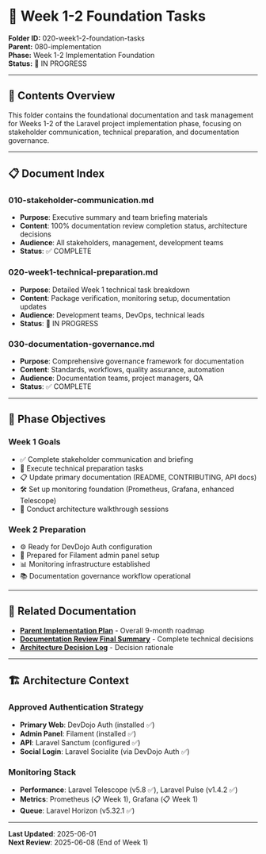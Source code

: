 # 🚀 Week 1-2 Foundation Tasks

**Folder ID:** 020-week1-2-foundation-tasks  
**Parent:** 080-implementation  
**Phase:** Week 1-2 Implementation Foundation  
**Status:** 🚀 IN PROGRESS  

---

## 📁 Contents Overview

This folder contains the foundational documentation and task management for Weeks 1-2 of the Laravel project implementation phase, focusing on stakeholder communication, technical preparation, and documentation governance.

---

## 📋 Document Index

### **010-stakeholder-communication.md**
- **Purpose**: Executive summary and team briefing materials
- **Content**: 100% documentation review completion status, architecture decisions
- **Audience**: All stakeholders, management, development teams
- **Status**: ✅ COMPLETE

### **020-week1-technical-preparation.md**
- **Purpose**: Detailed Week 1 technical task breakdown
- **Content**: Package verification, monitoring setup, documentation updates
- **Audience**: Development teams, DevOps, technical leads
- **Status**: 🚀 IN PROGRESS

### **030-documentation-governance.md**
- **Purpose**: Comprehensive governance framework for documentation
- **Content**: Standards, workflows, quality assurance, automation
- **Audience**: Documentation teams, project managers, QA
- **Status**: ✅ COMPLETE

---

## 🎯 Phase Objectives

### **Week 1 Goals**
- ✅ Complete stakeholder communication and briefing
- 🚀 Execute technical preparation tasks
- 📋 Update primary documentation (README, CONTRIBUTING, API docs)
- 🛠️ Set up monitoring foundation (Prometheus, Grafana, enhanced Telescope)
- 👥 Conduct architecture walkthrough sessions

### **Week 2 Preparation**
- ⚙️ Ready for DevDojo Auth configuration
- 🔧 Prepared for Filament admin panel setup
- 📊 Monitoring infrastructure established
- 📚 Documentation governance workflow operational

---

## 🔗 Related Documentation

- **[Parent Implementation Plan](../010-phase-1/010-implementation-plan.md)** - Overall 9-month roadmap
- **[Documentation Review Final Summary](../../000-analysis/090-documentation-review/999-final-summary.md)** - Complete technical decisions
- **[Architecture Decision Log](../../000-analysis/090-documentation-review/060-decision-log.md)** - Decision rationale

---

## 🏗️ Architecture Context

### **Approved Authentication Strategy**
- **Primary Web**: DevDojo Auth (installed ✅)
- **Admin Panel**: Filament (installed ✅)
- **API**: Laravel Sanctum (configured ✅)
- **Social Login**: Laravel Socialite (via DevDojo Auth ✅)

### **Monitoring Stack**
- **Performance**: Laravel Telescope (v5.8 ✅), Laravel Pulse (v1.4.2 ✅)
- **Metrics**: Prometheus (📋 Week 1), Grafana (📋 Week 1)
- **Queue**: Laravel Horizon (v5.32.1 ✅)

---

**Last Updated**: 2025-06-01  
**Next Review**: 2025-06-08 (End of Week 1)

